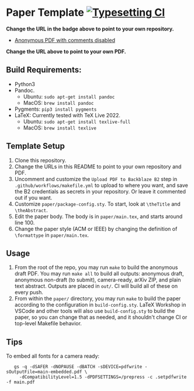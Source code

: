 # Paper Template [![Typesetting CI](https://github.com/nuprl/paper-npm-data/actions/workflows/makefile.yml/badge.svg)](https://github.com/nuprl/paper-npm-data/actions/workflows/makefile.yml)

**Change the URL in the badge above to point to your own repository.**

- [Anonymous PDF with comments disabled](https://f000.backblazeb2.com/file/arjunguha-research/paper-npm-data-submission.pdf)

**Change the URL above to point to your own PDF.**

## Build Requirements:

- Python3
- Pandoc.
  + Ubuntu: `sudo apt-get install pandoc`
  + MacOS: `brew install pandoc`
- Pygments: `pip3 install pygments`
- LaTeX: Currently tested with TeX Live 2022.
  + Ubuntu: `sudo apt-get install texlive-full`
  + MacOS: `brew install texlive`


## Template Setup

1. Clone this repository.
2. Change the URLs in this README to point to your own repository and PDF.
3. Uncomment and customize the `Upload PDF to Backblaze B2` step in `.github/workflows/makefile.yml` to upload to where you want, and save the B2 credentials as secrets in your repository. Or leave it commented out if you want.
4. Customize `paper/package-config.sty`. To start, look at `\theTitle` and `\theAbstract`.
5. Edit the paper body. The body is in `paper/main.tex`, and starts around line 100.
6. Change the paper style (ACM or IEEE) by changing the definition of `\formattype` in `paper/main.tex`. 

## Usage

1. From the root of the repo, you may run `make` to build the anonymous draft PDF. You may run `make all` to build all outputs: anonymous draft, anonymous non-draft (to submit), camera-ready, arXiv ZIP, and plain text abstract. Outputs are placed in `out/`. CI will build all of these on every push.
2. From within the `paper/` directory, you may run `make` to build the paper according to the configuration in `build-config.sty`. LaTeX Workshop in VSCode and other tools will also use `build-config.sty` to build the paper,
so you can change that as needed, and it shouldn't change CI or top-level Makefile behavior.


## Tips

To embed all fonts for a camera ready:

       gs -q -dSAFER -dNOPAUSE -dBATCH -sDEVICE=pdfwrite -sOutputFile=main-embedded.pdf \
         -dCompatibilityLevel=1.5 -dPDFSETTINGS=/prepress -c .setpdfwrite -f main.pdf
